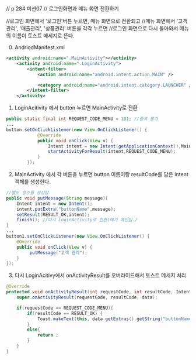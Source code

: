 // p 284 미션07
// 로그인화면과 메뉴 화면 전환하기

//로그인 화면에서 '로그인'버튼 누르면, 메뉴 화면으로 전환되고
//메뉴 화면에서 '고객관리', '매출관리', '상품관리' 버튼을 각각 누르면
//로그인 화면으로 다시 돌아와서 메뉴의 이름이 토스트 메세지로 뜬다.

0. AndriodManifest.xml

```xml
<activity android:name=".MainActivity"></activity>
    <activity android:name=".LoginActivity">
        <intent-filter>
            <action android:name="android.intent.action.MAIN" />

            <category android:name="android.intent.category.LAUNCHER" />
        </intent-filter>
    </activity>
```

1. LoginAcitivity 에서 button 누르면 MainActivity로 전환

```java
public static final int REQUEST_CODE_MENU = 101; //중복 불가
...
button.setOnClickListener(new View.OnClickListener() {
            @Override
            public void onClick(View v) {
                Intent intent = new Intent(getApplicationContext(),MainActivity.class);
                startActivityForResult(intent,REQUEST_CODE_MENU);
            }
        });
```

2. MainActivity 에서 각 버튼을 누르면 button 이름이랑 resultCode를 담은 Intent 객체를 생성한다.

```java
//별도 함수를 생성함
public void putMessage(String message){
    Intent intent = new Intent();
    intent.putExtra("buttonName",message);
    setResult(RESULT_OK,intent);
    finish(); //다시 LoginActivity로 전환(얘가 메인임.)
}
...
button1.setOnClickListener(new View.OnClickListener() {
    @Override
    public void onClick(View v) {
         putMessage("고객 관리");
    }
});
```

3. 다시 LoginAcitivy에서 onActivityResult를 오버라이드해서 토스트 메세지 처리

```java
@Override
protected void onActivityResult(int requestCode, int resultCode, Intent data) {
    super.onActivityResult(requestCode, resultCode, data);

    if(requestCode == REQUEST_CODE_MENU){
        if(resultCode == RESULT_OK) {
            Toast.makeText(this, data.getExtras().getString("buttonName"), Toast.LENGTH_LONG).show();
        }
        else{
            return ;
        }
    }
}
```

